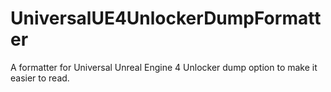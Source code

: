 # UniversalUE4UnlockerDumpFormatter
A formatter for Universal Unreal Engine 4 Unlocker dump option to make it easier to read.
